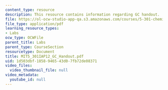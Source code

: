 ```yaml
---
content_type: resource
description: This resource contains information regarding GC handout.
file: https://ol-ocw-studio-app-qa.s3.amazonaws.com/courses/5-301-chemistry-laboratory-techniques-january-iap-2012/1d503dbf1858946543d07fb72de08371_MIT5_301IAP12_GC_Handout.pdf
file_type: application/pdf
learning_resource_types:
- Labs
ocw_type: OCWFile
parent_title: Labs
parent_type: CourseSection
resourcetype: Document
title: MIT5_301IAP12_GC_Handout.pdf
uid: 1d503dbf-1858-9465-43d0-7fb72de08371
video_files:
  video_thumbnail_file: null
video_metadata:
  youtube_id: null
---
```

